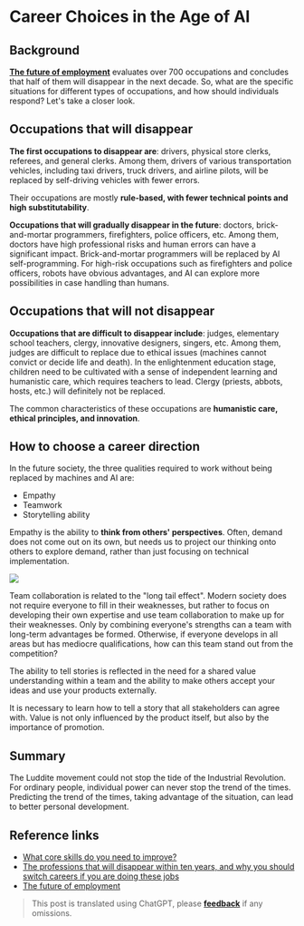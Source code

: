 # Career Choices in the Age of AI

## Background

[**The future of employment**](http://sep4u.gr/wp-content/uploads/The_Future_of_Employment_ox_2013.pdf) evaluates over 700 occupations and concludes that half of them will disappear in the next decade. So, what are the specific situations for different types of occupations, and how should individuals respond? Let's take a closer look.

## Occupations that will disappear

**The first occupations to disappear are**: drivers, physical store clerks, referees, and general clerks. Among them, drivers of various transportation vehicles, including taxi drivers, truck drivers, and airline pilots, will be replaced by self-driving vehicles with fewer errors.

Their occupations are mostly **rule-based, with fewer technical points and high substitutability**.

**Occupations that will gradually disappear in the future**: doctors, brick-and-mortar programmers, firefighters, police officers, etc. Among them, doctors have high professional risks and human errors can have a significant impact. Brick-and-mortar programmers will be replaced by AI self-programming. For high-risk occupations such as firefighters and police officers, robots have obvious advantages, and AI can explore more possibilities in case handling than humans.

## Occupations that will not disappear

**Occupations that are difficult to disappear include**: judges, elementary school teachers, clergy, innovative designers, singers, etc. Among them, judges are difficult to replace due to ethical issues (machines cannot convict or decide life and death). In the enlightenment education stage, children need to be cultivated with a sense of independent learning and humanistic care, which requires teachers to lead. Clergy (priests, abbots, hosts, etc.) will definitely not be replaced.

The common characteristics of these occupations are **humanistic care, ethical principles, and innovation**.

## How to choose a career direction

In the future society, the three qualities required to work without being replaced by machines and AI are:

- Empathy
- Teamwork
- Storytelling ability

Empathy is the ability to **think from others' perspectives**. Often, demand does not come out on its own, but needs us to project our thinking onto others to explore demand, rather than just focusing on technical implementation.

![](https://wiki-media-1253965369.cos.ap-guangzhou.myqcloud.com/img/20200226140150.png)

Team collaboration is related to the "long tail effect". Modern society does not require everyone to fill in their weaknesses, but rather to focus on developing their own expertise and use team collaboration to make up for their weaknesses. Only by combining everyone's strengths can a team with long-term advantages be formed. Otherwise, if everyone develops in all areas but has mediocre qualifications, how can this team stand out from the competition?

The ability to tell stories is reflected in the need for a shared value understanding within a team and the ability to make others accept your ideas and use your products externally.

It is necessary to learn how to tell a story that all stakeholders can agree with. Value is not only influenced by the product itself, but also by the importance of promotion.

## Summary

The Luddite movement could not stop the tide of the Industrial Revolution. For ordinary people, individual power can never stop the trend of the times. Predicting the trend of the times, taking advantage of the situation, can lead to better personal development.

## Reference links

- [What core skills do you need to improve?](https://mp.weixin.qq.com/s?__biz=MzIyODI1MzYyNA==&mid=2653540387&idx=1&sn=985fbe7c3ca0a3ac90d5f56356eac31a&scene=21##wechat_redirect)
- [The professions that will disappear within ten years, and why you should switch careers if you are doing these jobs](https://www.youtube.com/watch?v=Mshz9DxQLbE&list=PLxaBD9eBZcGTZaMZ-3HN5zXFQ06FDOjzJ&index=2&t=0s)
- [The future of employment](http://sep4u.gr/wp-content/uploads/The_Future_of_Employment_ox_2013.pdf)

> This post is translated using ChatGPT, please [**feedback**](https://github.com/linyuxuanlin/Wiki_MkDocs/issues/new) if any omissions.